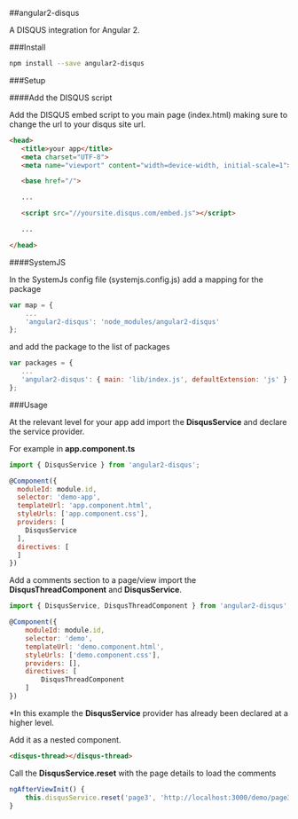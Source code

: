 ##angular2-disqus

A DISQUS integration for Angular 2.

###Install

```bash
npm install --save angular2-disqus
```

###Setup

####Add the DISQUS script

Add the DISQUS embed script to you main page (index.html) making sure to change the url to your disqus site url.

 ```html
<head>
    <title>your app</title>
    <meta charset="UTF-8">
    <meta name="viewport" content="width=device-width, initial-scale=1">

    <base href="/">

    ...

    <script src="//yoursite.disqus.com/embed.js"></script>

    ...

</head>
```

####SystemJS

In the SystemJs config file (systemjs.config.js) add a mapping for the package

```javascript
var map = {
    ...
    'angular2-disqus': 'node_modules/angular2-disqus'
};
```

and add the package to the list of packages

 ```javascript
var packages = {
    ...
    'angular2-disqus': { main: 'lib/index.js', defaultExtension: 'js' }
};
```

###Usage

At the relevant level for your app add import the **DisqusService** and declare the service provider.

For example in **app.component.ts**

```javascript
import { DisqusService } from 'angular2-disqus';

@Component({
  moduleId: module.id,
  selector: 'demo-app',
  templateUrl: 'app.component.html',
  styleUrls: ['app.component.css'],
  providers: [
    DisqusService
  ],
  directives: [
  ]
})
```

Add a comments section to a page/view import the **DisqusThreadComponent** and **DisqusService**.

```javascript
import { DisqusService, DisqusThreadComponent } from 'angular2-disqus'; 

@Component({
    moduleId: module.id,
    selector: 'demo',
    templateUrl: 'demo.component.html',
    styleUrls: ['demo.component.css'],
    providers: [],
    directives: [
        DisqusThreadComponent
    ]
})
```

*In this example the **DisqusService** provider has already been declared at a higher level.

Add it as a nested component.

```html
<disqus-thread></disqus-thread>
```

Call the **DisqusService.reset** with the page details to load the comments

```javascript
ngAfterViewInit() {
    this.disqusService.reset('page3', 'http://localhost:3000/demo/page3', true);
}
```
